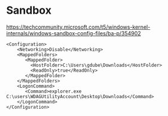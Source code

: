 # Sandbox
https://techcommunity.microsoft.com/t5/windows-kernel-internals/windows-sandbox-config-files/ba-p/354902

```
<Configuration>
	<Networking>Disable</Networking>
	<MappedFolders>
	   <MappedFolder>
	     <HostFolder>C:\Users\gdube\Downloads</HostFolder>
	     <ReadOnly>true</ReadOnly>
	   </MappedFolder>
	</MappedFolders>
	<LogonCommand>
	   <Command>explorer.exe C:\users\WDAGUtilityAccount\Desktop\Downloads</Command>
	</LogonCommand>
</Configuration>
```